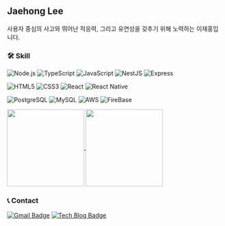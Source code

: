 ## Jaehong Lee

사용자 중심의 사고와 뛰어난 적응력, 그리고 유연성을 갖추기 위해 노력하는 이재홍입니다.

### 🛠️ Skill
![Node.js](https://img.shields.io/badge/Node.js-5FA04E?style=for-the-badge&logo=nodedotjs&logoColor=white)
![TypeScript](https://img.shields.io/badge/TypeScript-3178C6?style=for-the-badge&logo=typescript&logoColor=white)
![JavaScript](https://img.shields.io/badge/JavaScript-F7DF1E?style=for-the-badge&logo=javascript&logoColor=black)
![NestJS](https://img.shields.io/badge/NestJS-E0234E?style=for-the-badge&logo=nestjs&logoColor=white)
![Express](https://img.shields.io/badge/Express-000000?style=for-the-badge&logo=express&logoColor=white)

![HTML5](https://img.shields.io/badge/HTML5-E34F26?style=for-the-badge&logo=html5&logoColor=white)
![CSS3](https://img.shields.io/badge/CSS32-1572B6?style=for-the-badge&logo=css3&logoColor=white)
![React](https://img.shields.io/badge/React-61DAFB?style=for-the-badge&logo=react&logoColor=black)
![React Native](https://img.shields.io/badge/React%20Native-61DAFB?style=for-the-badge&logo=react&logoColor=black)

![PostgreSQL](https://img.shields.io/badge/PostgreSQL-4169E1?style=for-the-badge&logo=postgresql&logoColor=white)
![MySQL](https://img.shields.io/badge/MySQL-4479A1?style=for-the-badge&logo=postgresql&logoColor=white)
![AWS](https://img.shields.io/badge/AWS-232F3E?style=for-the-badge&logo=amazonwebservices&logoColor=white)
![FireBase](https://img.shields.io/badge/FireBase-DD2C00?style=for-the-badge&logo=firebase&logoColor=white)


<a href="https://github.com/ghd64845">
  <img align="center" src="https://github-readme-stats.vercel.app/api?username=ghd64845&show_icons=true&theme=nord&hide_border=true&include_all_commits=true" style="height:180px"/>
</a>
<!-- most used language -->
<a href="https://github.com/ghd64845">
  <img align="center" src="https://github-readme-stats.vercel.app/api/top-langs/?username=ghd64845&layout=compact&theme=nord&hide_border=true" style="height:180px"/>
</a>

### 📞 Contact

[![Gmail Badge](https://img.shields.io/badge/Gmail-D14836?style=for-the-badge&logo=Gmail&logoColor=white)](mailto:fleuve1008@gmail.com)
[![Tech Blog Badge](https://img.shields.io/badge/Tech%20Blog-20C997?style=for-the-badge&logo=Velog&logoColor=white)](https://velog.io/@ghd64845/posts)
